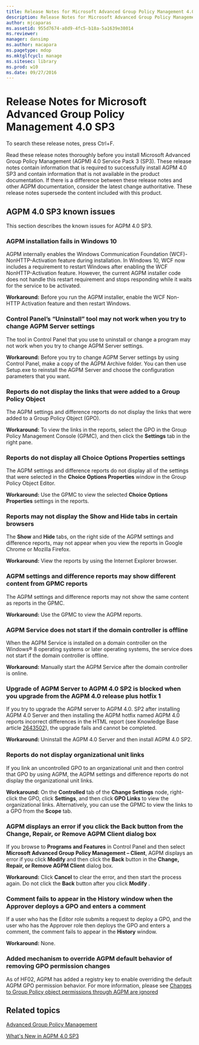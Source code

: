 ```yaml
---
title: Release Notes for Microsoft Advanced Group Policy Management 4.0 SP3
description: Release Notes for Microsoft Advanced Group Policy Management 4.0 SP3
author: mjcaparas
ms.assetid: 955d7674-a8d9-4fc5-b18a-5a1639e38014
ms.reviewer: 
manager: dansimp
ms.author: macapara
ms.pagetype: mdop
ms.mktglfcycl: manage
ms.sitesec: library
ms.prod: w10
ms.date: 09/27/2016
---
```



# Release Notes for Microsoft Advanced Group Policy Management 4.0 SP3


To search these release notes, press Ctrl+F.

Read these release notes thoroughly before you install Microsoft Advanced Group Policy Management (AGPM) 4.0 Service Pack 3 (SP3). These release notes contain information that is required to successfully install AGPM 4.0 SP3 and contain information that is not available in the product documentation. If there is a difference between these release notes and other AGPM documentation, consider the latest change authoritative. These release notes supersede the content included with this product.

## AGPM 4.0 SP3 known issues


This section describes the known issues for AGPM 4.0 SP3.

### AGPM installation fails in Windows 10

AGPM internally enables the Windows Communication Foundation (WCF)-NonHTTP-Activation feature during installation. In Windows 10, WCF now includes a requirement to restart Windows after enabling the WCF NonHTTP-Activation feature. However, the current AGPM installer code does not handle this restart requirement and stops responding while it waits for the service to be activated.

**Workaround:** Before you run the AGPM installer, enable the WCF Non-HTTP Activation feature and then restart Windows.

### <a href="" id="control-panel-s--uninstall--tool-may-not-work-when-you-try-to-change-agpm-server-settings"></a>Control Panel’s “Uninstall” tool may not work when you try to change AGPM Server settings

The tool in Control Panel that you use to uninstall or change a program may not work when you try to change AGPM Server settings.

**Workaround:** Before you try to change AGPM Server settings by using Control Panel, make a copy of the AGPM Archive folder. You can then use Setup.exe to reinstall the AGPM Server and choose the configuration parameters that you want.

### Reports do not display the links that were added to a Group Policy Object

The AGPM settings and difference reports do not display the links that were added to a Group Policy Object (GPO).

**Workaround:** To view the links in the reports, select the GPO in the Group Policy Management Console (GPMC), and then click the **Settings** tab in the right pane.

### Reports do not display all Choice Options Properties settings

The AGPM settings and difference reports do not display all of the settings that were selected in the **Choice Options Properties** window in the Group Policy Object Editor.

**Workaround:** Use the GPMC to view the selected **Choice Options Properties** settings in the reports.

### Reports may not display the Show and Hide tabs in certain browsers

The **Show** and **Hide** tabs, on the right side of the AGPM settings and difference reports, may not appear when you view the reports in Google Chrome or Mozilla Firefox.

**Workaround:** View the reports by using the Internet Explorer browser.

### AGPM settings and difference reports may show different content from GPMC reports

The AGPM settings and difference reports may not show the same content as reports in the GPMC.

**Workaround:** Use the GPMC to view the AGPM reports.

### AGPM Service does not start if the domain controller is offline

When the AGPM Service is installed on a domain controller on the Windows® 8 operating systems or later operating systems, the service does not start if the domain controller is offline.

**Workaround:** Manually start the AGPM Service after the domain controller is online.

### Upgrade of AGPM Server to AGPM 4.0 SP2 is blocked when you upgrade from the AGPM 4.0 release plus hotfix 1

If you try to upgrade the AGPM server to AGPM 4.0. SP2 after installing AGPM 4.0 Server and then installing the AGPM hotfix named AGPM 4.0 reports incorrect differences in the HTML report (see Knowledge Base article [2643502](https://go.microsoft.com/fwlink/?LinkId=254474)), the upgrade fails and cannot be completed.

**Workaround:** Uninstall the AGPM 4.0 Server and then install AGPM 4.0 SP2.

### Reports do not display organizational unit links

If you link an uncontrolled GPO to an organizational unit and then control that GPO by using AGPM, the AGPM settings and difference reports do not display the organizational unit links.

**Workaround:** On the **Controlled** tab of the **Change Settings** node, right-click the GPO, click **Settings**, and then click **GPO Links** to view the organizational links. Alternatively, you can use the GPMC to view the links to a GPO from the **Scope** tab.

### AGPM displays an error if you click the Back button from the Change, Repair, or Remove AGPM Client dialog box

If you browse to **Programs and Features** in Control Panel and then select **Microsoft Advanced Group Policy Management – Client**, AGPM displays an error if you click **Modify** and then click the **Back** button in the **Change, Repair, or Remove AGPM Client** dialog box.

**Workaround:** Click **Cancel** to clear the error, and then start the process again. Do not click the **Back** button after you click **Modify** .

### Comment fails to appear in the History window when the Approver deploys a GPO and enters a comment

If a user who has the Editor role submits a request to deploy a GPO, and the user who has the Approver role then deploys the GPO and enters a comment, the comment fails to appear in the **History** window.

**Workaround:** None.

### Added mechanism to override AGPM default behavior of removing GPO permission changes

As of HF02, AGPM has added a registry key to enable overriding the default AGPM GPO permission behavior. For more information, please see [Changes to Group Policy object permissions through AGPM are ignored](https://support.microsoft.com/kb/3174540)

## Related topics


[Advanced Group Policy Management](index.md)

[What's New in AGPM 4.0 SP3](whats-new-in-agpm-40-sp3.md)

 

 





